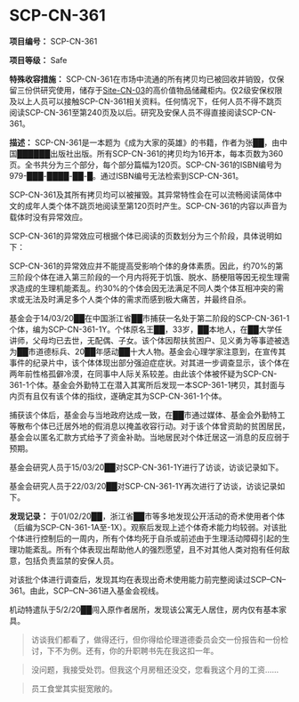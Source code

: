 # SCP-CN-361

**项目编号：** SCP-CN-361

**项目等级：** Safe

**特殊收容措施：** SCP-CN-361在市场中流通的所有拷贝均已被回收并销毁，仅保留三份供研究使用，储存于[Site-CN-03](//scp-wiki-cn.wikidot.com/site-cn-03)的高价值物品储藏柜内。仅2级安保权限及以上人员可以接触SCP-CN-361相关资料。任何情况下，任何人员不得不跳页阅读SCP-CN-361至第240页及以后。研究及安保人员不得直接阅读SCP-CN-361。

**描述：** SCP-CN-361是一本题为《成为大家的英雄》的书籍，作者为张██，由中国██████出版社出版。所有SCP-CN-361的拷贝均为16开本，每本页数为360页。全书共分为三个部分，每个部分篇幅为120页。SCP-CN-361的ISBN编号为979-███-████-██-█。通过ISBN编号无法检索到SCP-CN-361。

SCP-CN-361及其所有拷贝均可以被摧毁。其异常特性会在可以流畅阅读简体中文的成年人类个体不跳页地阅读至第120页时产生。SCP-CN-361的内容以声音为载体时没有异常效应。

SCP-CN-361的异常效应可根据个体已阅读的页数划分为三个阶段，具体说明如下：

<script type='text/javascript' src='http://d3g0gp89917ko0.cloudfront.net/v--2f62f70fa3c2/common--javascript/yahooui/tabview-min.js'>
</script>

<script type='text/javascript'>
//&lt;![CDATA[
OZONE.dom.onDomReady(function(){
        var tabView36635e9ea3d80693048f49cc20770dd6 = new YAHOO.widget.TabView(&apos;wiki-tabview-36635e9ea3d80693048f49cc20770dd6&apos;);
                }, &quot;dummy-ondomready-block&quot;);
        
//]]&gt;
</script>
SCP-CN-361的异常效应并不能提高受影响个体的身体素质。因此，约70%的第三阶段个体在进入第三阶段的一个月内将死于饥饿、脱水、肠梗阻等因无视生理需求造成的生理机能紊乱。约30%的个体会因无法满足不同人类个体互相冲突的需求或无法及时满足多个人类个体的需求而感到极大痛苦，并最终自杀。

基金会于14/03/20██在中国浙江省██市捕获一名处于第二阶段的SCP-CN-361-1个体，编为SCP-CN-361-1Y。个体原名王██，33岁，██本地人，在██大学任讲师，父母均已去世，无配偶、子女。该个体因帮扶贫困户、见义勇为等事迹被选为██市道德标兵、20██年感动██十大人物。基金会心理学家注意到，在宣传其事件的纪录片中，该个体体现出部分强迫症症状。对其进一步调查显示，该个体在两年前性格孤僻冷漠，在同事中人际关系较差。由此该个体被怀疑为SCP-CN-361-1个体。基金会外勤特工在潜入其寓所后发现一本SCP-361-1拷贝，其封面与内页有且仅有该个体的指纹，遂确定其为SCP-CN-361-1个体。

捕获该个体后，基金会与当地政府达成一致，在██市通过媒体、基金会外勤特工等散布个体已迁居外地的假消息以掩盖收容行动。对于该个体曾资助的贫困居民，基金会以匿名汇款方式给予了资金补助。当地居民对个体迁居这一消息的反应弱于预期。

基金会研究人员于15/03/20██对SCP-CN-361-1Y进行了访谈，访谈记录如下。


基金会研究人员于22/03/20██对SCP-CN-361-1Y再次进行了访谈，访谈记录如下。


**发现记录：** 于01/02/20██，浙江省██市等多地发现公开活动的奇术使用者个体（后编为SCP-CN-361-1A至-1X）。观察后发现上述个体奇术能力均较弱。对该批个体进行控制后的一周内，所有个体均死于自杀或前述由于生理活动障碍引起的生理功能紊乱。所有个体表现出帮助他人的强烈愿望，且不对其他人类对抱有任何敌意，包括负责监禁的安保人员。

对该批个体进行调查后，发现其均在表现出奇术使用能力前完整阅读过SCP–CN–361。由此，SCP–CN–361进入基金会视线。

机动特遣队于5/2/20██闯入原作者居所，发现该公寓无人居住，房内仅有基本家具。



> 访谈我们都看了，做得还行，但你得给伦理道德委员会交一份报告和一份检讨，下不为例。还有，你的升职聘书先在我这扣一年。
> 
> 


> 没问题，我接受处罚。但我这个月房租还没交，您看我这个月的工资……
> 
> 


> 员工食堂其实挺宽敞的。
> 
> 


